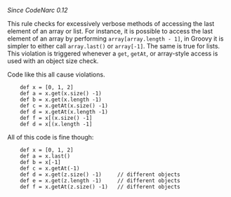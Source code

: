 
*Since CodeNarc 0.12*

This rule checks for excessively verbose methods of accessing the last element of an array or list. For
instance, it is possible to access the last element of an array by performing `array[array.length - 1]`,
in Groovy it is simpler to either call `array.last()` or `array[-1]`. The same is true for lists.
This violation is triggered whenever a `get`, `getAt`, or array-style access is used with an object
size check.

Code like this all cause violations.

```
    def x = [0, 1, 2]
    def a = x.get(x.size() -1)
    def b = x.get(x.length -1)
    def c = x.getAt(x.size() -1)
    def d = x.getAt(x.length -1)
    def f = x[(x.size() -1]
    def d = x[(x.length -1]
```

All of this code is fine though:

```
    def x = [0, 1, 2]
    def a = x.last()
    def b = x[-1]
    def c = x.getAt(-1)
    def d = x.get(z.size() -1)     // different objects
    def e = x.get(z.length -1)     // different objects
    def f = x.getAt(z.size() -1)   // different objects
```

